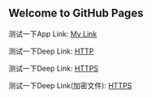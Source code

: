 ## Welcome to GitHub Pages

测试一下App Link: [My Link](https://synix.github.io/openfile)

测试一下Deep Link: [HTTP](xmind://xmind.works/openFile?url=http%3A%2F%2Fsynix.github.io%2Fassets%2Fone%2520test.xmind&name=name1.xmind)

测试一下Deep Link: [HTTPS](xmind://xmind.works/openFile?url=https%3A%2F%2Fucd6a9f890c1d0116b8a8cedf331.dl.dropboxusercontent.com%2Fcd%2F0%2Fget%2FBC_UcfmXXeTTqv4FAfzffxsWMN3vJRpG9hu_qhlBXOJc6I5AVdjGTZH_C_VWw3rW6S55CJQdcSlVzcIrRncPy_jBDZ0VsX6XikPGPRCk-5nXK1wf9LoolOYfQu2yIrQgyZ4%2Ffile%3Fdl%3D1&name=name2.xmind)

测试一下Deep Link(加密文件): [HTTPS](xmind://xmind.works/openFile?url=http%3A%2F%2Fsynix.github.io%2Fassets%2Fencrypt.xmind&name=encrypt.xmind)
